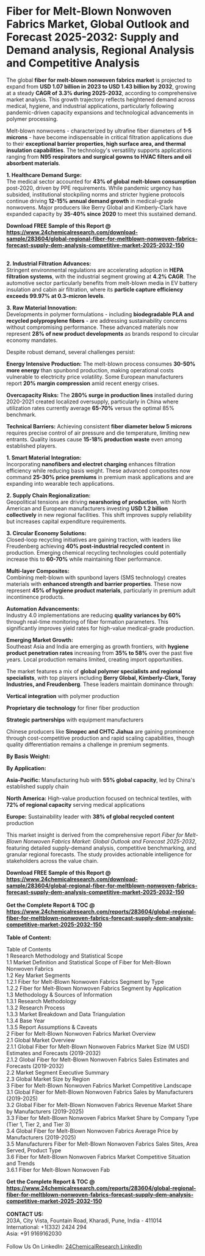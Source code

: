 <h1>Fiber for Melt-Blown Nonwoven Fabrics Market, Global Outlook and Forecast 2025-2032: Supply and Demand analysis, Regional Analysis and Competitive Analysis</h1><p>The global <strong>fiber for melt-blown nonwoven fabrics market</strong> is projected to expand from <strong>USD 1.07 billion in 2023 to USD 1.43 billion by 2032</strong>, growing at a steady <strong>CAGR of 3.3% during 2025-2032</strong>, according to comprehensive market analysis. This growth trajectory reflects heightened demand across medical, hygiene, and industrial applications, particularly following pandemic-driven capacity expansions and technological advancements in polymer processing.</p><p>Melt-blown nonwovens - characterized by ultrafine fiber diameters of <strong>1-5 microns</strong> - have become indispensable in critical filtration applications due to their <strong>exceptional barrier properties, high surface area, and thermal insulation capabilities</strong>. The technology's versatility supports applications ranging from <strong>N95 respirators and surgical gowns to HVAC filters and oil absorbent materials</strong>.</p><p><strong>1. Healthcare Demand Surge:</strong><br>
The medical sector accounted for <strong>43% of global melt-blown consumption</strong> post-2020, driven by PPE requirements. While pandemic urgency has subsided, institutional stockpiling norms and stricter hygiene protocols continue driving <strong>12-15% annual demand growth</strong> in medical-grade nonwovens. Major producers like Berry Global and Kimberly-Clark have expanded capacity by <strong>35-40% since 2020</strong> to meet this sustained demand.</p><div><b>Download FREE Sample of this Report @ 
            <a href="https://www.24chemicalresearch.com/download-sample/283604/global-regional-fiber-for-meltblown-nonwoven-fabrics-forecast-supply-dem-analysis-competitive-market-2025-2032-150">
            https://www.24chemicalresearch.com/download-sample/283604/global-regional-fiber-for-meltblown-nonwoven-fabrics-forecast-supply-dem-analysis-competitive-market-2025-2032-150</a></b></div><br><p><strong>2. Industrial Filtration Advances:</strong><br>
Stringent environmental regulations are accelerating adoption in <strong>HEPA filtration systems</strong>, with the industrial segment growing at <strong>4.2% CAGR</strong>. The automotive sector particularly benefits from melt-blown media in EV battery insulation and cabin air filtration, where its <strong>particle capture efficiency exceeds 99.97% at 0.3-micron levels</strong>.</p><p><strong>3. Raw Material Innovation:</strong><br>
Developments in polymer formulations - including <strong>biodegradable PLA and recycled polypropylene fibers</strong> - are addressing sustainability concerns without compromising performance. These advanced materials now represent <strong>28% of new product developments</strong> as brands respond to circular economy mandates.</p><p>Despite robust demand, several challenges persist:</p><p><strong>Energy Intensive Production:</strong> The melt-blown process consumes <strong>30-50% more energy</strong> than spunbond production, making operational costs vulnerable to electricity price volatility. Some European manufacturers report <strong>20% margin compression</strong> amid recent energy crises.</p><p><strong>Overcapacity Risks:</strong> The <strong>280% surge in production lines</strong> installed during 2020-2021 created localized oversupply, particularly in China where utilization rates currently average <strong>65-70%</strong> versus the optimal 85% benchmark.</p><p><strong>Technical Barriers:</strong> Achieving consistent <strong>fiber diameter below 5 microns</strong> requires precise control of air pressure and die temperature, limiting new entrants. Quality issues cause <strong>15-18% production waste</strong> even among established players.</p><p><strong>1. Smart Material Integration:</strong><br>
Incorporating <strong>nanofibers and electret charging</strong> enhances filtration efficiency while reducing basis weight. These advanced composites now command <strong>25-30% price premiums</strong> in premium mask applications and are expanding into wearable tech applications.</p><p><strong>2. Supply Chain Regionalization:</strong><br>
Geopolitical tensions are driving <strong>nearshoring of production</strong>, with North American and European manufacturers investing <strong>USD 1.2 billion collectively</strong> in new regional facilities. This shift improves supply reliability but increases capital expenditure requirements.</p><p><strong>3. Circular Economy Solutions:</strong><br>
Closed-loop recycling initiatives are gaining traction, with leaders like Freudenberg achieving <strong>40% post-industrial recycled content</strong> in production. Emerging chemical recycling technologies could potentially increase this to <strong>60-70%</strong> while maintaining fiber performance.</p><p><strong>Multi-layer Composites:</strong><br>
	Combining melt-blown with spunbond layers (SMS technology) creates materials with <strong>enhanced strength and barrier properties</strong>. These now represent <strong>45% of hygiene product materials</strong>, particularly in premium adult incontinence products.</p><p><strong>Automation Advancements:</strong><br>
	Industry 4.0 implementations are reducing <strong>quality variances by 60%</strong> through real-time monitoring of fiber formation parameters. This significantly improves yield rates for high-value medical-grade production.</p><p><strong>Emerging Market Growth:</strong><br>
	Southeast Asia and India are emerging as growth frontiers, with <strong>hygiene product penetration rates</strong> increasing from <strong>35% to 58%</strong> over the past five years. Local production remains limited, creating import opportunities.</p><p>The market features a mix of <strong>global polymer specialists and regional specialists</strong>, with top players including <strong>Berry Global, Kimberly-Clark, Toray Industries, and Freudenberg</strong>. These leaders maintain dominance through:</p><p><strong>Vertical integration</strong> with polymer production</p><p><strong>Proprietary die technology</strong> for finer fiber production</p><p><strong>Strategic partnerships</strong> with equipment manufacturers</p><p>Chinese producers like <strong>Sinopec and CHTC Jiahua</strong> are gaining prominence through cost-competitive production and rapid scaling capabilities, though quality differentiation remains a challenge in premium segments.</p><p><strong>By Basis Weight:</strong></p><p><strong>By Application:</strong></p><p><strong>Asia-Pacific:</strong> Manufacturing hub with <strong>55% global capacity</strong>, led by China's established supply chain</p><p><strong>North America:</strong> High-value production focused on technical textiles, with <strong>72% of regional capacity</strong> serving medical applications</p><p><strong>Europe:</strong> Sustainability leader with <strong>38% of global recycled content</strong> production</p><p>This market insight is derived from the comprehensive report <em>Fiber for Melt-Blown Nonwoven Fabrics Market: Global Outlook and Forecast 2025-2032</em>, featuring detailed supply-demand analysis, competitive benchmarking, and granular regional forecasts. The study provides actionable intelligence for stakeholders across the value chain.</p><div><b>Download FREE Sample of this Report @ 
            <a href="https://www.24chemicalresearch.com/download-sample/283604/global-regional-fiber-for-meltblown-nonwoven-fabrics-forecast-supply-dem-analysis-competitive-market-2025-2032-150">
            https://www.24chemicalresearch.com/download-sample/283604/global-regional-fiber-for-meltblown-nonwoven-fabrics-forecast-supply-dem-analysis-competitive-market-2025-2032-150</a></b></div><br><div><b>Get the Complete Report & TOC @ 
            <a href="https://www.24chemicalresearch.com/reports/283604/global-regional-fiber-for-meltblown-nonwoven-fabrics-forecast-supply-dem-analysis-competitive-market-2025-2032-150">
            https://www.24chemicalresearch.com/reports/283604/global-regional-fiber-for-meltblown-nonwoven-fabrics-forecast-supply-dem-analysis-competitive-market-2025-2032-150</a></b></div><br>
            <b>Table of Content:</b><p>Table of Contents<br />
1 Research Methodology and Statistical Scope<br />
1.1 Market Definition and Statistical Scope of Fiber for Melt-Blown Nonwoven Fabrics<br />
1.2 Key Market Segments<br />
1.2.1 Fiber for Melt-Blown Nonwoven Fabrics Segment by Type<br />
1.2.2 Fiber for Melt-Blown Nonwoven Fabrics Segment by Application<br />
1.3 Methodology & Sources of Information<br />
1.3.1 Research Methodology<br />
1.3.2 Research Process<br />
1.3.3 Market Breakdown and Data Triangulation<br />
1.3.4 Base Year<br />
1.3.5 Report Assumptions & Caveats<br />
2 Fiber for Melt-Blown Nonwoven Fabrics Market Overview<br />
2.1 Global Market Overview<br />
2.1.1 Global Fiber for Melt-Blown Nonwoven Fabrics Market Size (M USD) Estimates and Forecasts (2019-2032)<br />
2.1.2 Global Fiber for Melt-Blown Nonwoven Fabrics Sales Estimates and Forecasts (2019-2032)<br />
2.2 Market Segment Executive Summary<br />
2.3 Global Market Size by Region<br />
3 Fiber for Melt-Blown Nonwoven Fabrics Market Competitive Landscape<br />
3.1 Global Fiber for Melt-Blown Nonwoven Fabrics Sales by Manufacturers (2019-2025)<br />
3.2 Global Fiber for Melt-Blown Nonwoven Fabrics Revenue Market Share by Manufacturers (2019-2025)<br />
3.3 Fiber for Melt-Blown Nonwoven Fabrics Market Share by Company Type (Tier 1, Tier 2, and Tier 3)<br />
3.4 Global Fiber for Melt-Blown Nonwoven Fabrics Average Price by Manufacturers (2019-2025)<br />
3.5 Manufacturers Fiber for Melt-Blown Nonwoven Fabrics Sales Sites, Area Served, Product Type<br />
3.6 Fiber for Melt-Blown Nonwoven Fabrics Market Competitive Situation and Trends<br />
3.6.1 Fiber for Melt-Blown Nonwoven Fab</p><div><b>Get the Complete Report & TOC @ 
            <a href="https://www.24chemicalresearch.com/reports/283604/global-regional-fiber-for-meltblown-nonwoven-fabrics-forecast-supply-dem-analysis-competitive-market-2025-2032-150">
            https://www.24chemicalresearch.com/reports/283604/global-regional-fiber-for-meltblown-nonwoven-fabrics-forecast-supply-dem-analysis-competitive-market-2025-2032-150</a></b></div><br><b>CONTACT US:</b><br>
            203A, City Vista, Fountain Road, Kharadi, Pune, India - 411014<br>
            International: +1(332) 2424 294<br>
            Asia: +91 9169162030 <br><br>
            Follow Us On LinkedIn: <a href="https://www.linkedin.com/company/24chemicalresearch/">24ChemicalResearch LinkedIn</a>
